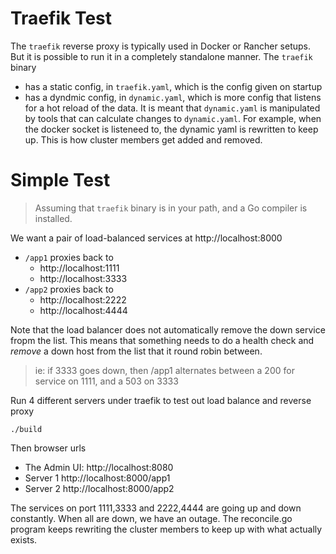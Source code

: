 Traefik Test
===========

The `traefik` reverse proxy is typically used in Docker or Rancher setups.
But it is possible to run it in a completely standalone manner. The `traefik` binary

- has a static config, in `traefik.yaml`, which is the config given on startup
- has a dyndmic config, in `dynamic.yaml`, which is more config that listens for
  a hot reload of the data. It is meant that `dynamic.yaml` is manipulated by tools
  that can calculate changes to `dynamic.yaml`.  For example, when the docker
  socket is listeneed to, the dynamic yaml is rewritten to keep up.  This is
  how cluster members get added and removed.

Simple Test
==========

> Assuming that `traefik` binary is in your path, and a Go compiler is installed.

We want a pair of load-balanced services at http://localhost:8000

- `/app1` proxies back to 
  - http://localhost:1111 
  - http://localhost:3333
- `/app2` proxies back to
  - http://localhost:2222
  - http://localhost:4444

Note that the load balancer does not automatically remove the down service fropm the list.
This means that something needs to do a health check and _remove_ a down host from the list
that it round robin between.

> ie: if 3333 goes down, then /app1 alternates between a 200 for service on 1111, and a 503 on 3333 
 
Run 4 different servers under traefik to test out load balance and reverse proxy

```
./build
```

Then browser urls

- The Admin UI: http://localhost:8080
- Server 1 http://localhost:8000/app1
- Server 2 http://localhost:8000/app2

The services on port 1111,3333 and 2222,4444 are going up and down constantly. When all are down, we have an outage. The reconcile.go program keeps rewriting the cluster members to keep up with what actually exists.
